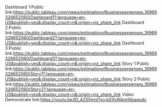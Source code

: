 Dashboard 1:Public link:https://public.tableau.com/views/estimationofbusinessexpenses_16969326652060/Dashboard1?:language=en-US&publish=yes&:display_count=n&:origin=viz_share_link
Dashboard 2:Public link:https://public.tableau.com/views/estimationofbusinessexpenses_16969326652060/Dashboard2?:language=en-US&publish=yes&:display_count=n&:origin=viz_share_link
Dashboard 3:Public link:https://public.tableau.com/views/estimationofbusinessexpenses_16969326652060/Dashboard3?:language=en-US&publish=yes&:display_count=n&:origin=viz_share_link
Story 1:Public link:https://public.tableau.com/views/estimationofbusinessexpenses_16969326652060/Story1?:language=en-US&publish=yes&:display_count=n&:origin=viz_share_link
Story 2:Public link:https://public.tableau.com/views/estimationofbusinessexpenses_16969326652060/Story2?:language=en-US&publish=yes&:display_count=n&:origin=viz_share_link
Video Demonstrate link:https://youtu.be/lD_AZS5jnnI?si=bXXvR4im5tbaqodc
